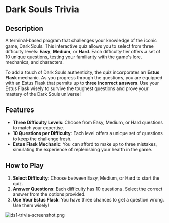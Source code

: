 # Dark Souls Trivia

## Description

A terminal-based program that challenges your knowledge of the iconic game, Dark Souls. This interactive quiz allows you to select from three difficulty levels: **Easy**, **Medium**, or **Hard**. Each difficulty tier offers a set of 10 unique questions, testing your familiarity with the game's lore, mechanics, and characters.

To add a touch of Dark Souls authenticity, the quiz incorporates an **Estus Flask** mechanic. As you progress through the questions, you are equipped with an Estus Flask that permits up to **three incorrect answers**. Use your Estus Flask wisely to survive the toughest questions and prove your mastery of the Dark Souls universe!

## Features

- **Three Difficulty Levels**: Choose from Easy, Medium, or Hard questions to match your expertise.
- **10 Questions per Difficulty**: Each level offers a unique set of questions to keep the challenge fresh.
- **Estus Flask Mechanic**: You can afford to make up to three mistakes, simulating the experience of replenishing your health in the game.

## How to Play

1. **Select Difficulty**: Choose between Easy, Medium, or Hard to start the quiz.
2. **Answer Questions**: Each difficulty has 10 questions. Select the correct answer from the options provided.
3. **Use Your Estus Flask**: You have three chances to get a question wrong. Use them wisely!

![ds1-trivia-screenshot.png](..%2F..%2FPictures%2Fds1-trivia-screenshot.png)